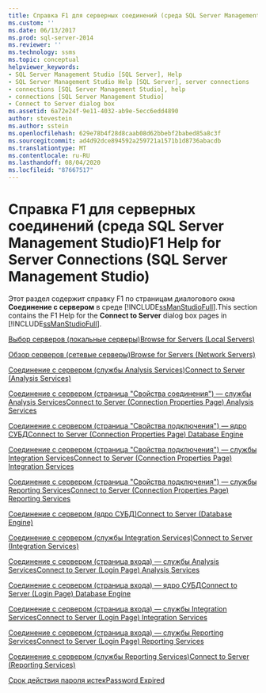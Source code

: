 ```yaml
---
title: Справка F1 для серверных соединений (среда SQL Server Management Studio) | Документация Майкрософт
ms.custom: ''
ms.date: 06/13/2017
ms.prod: sql-server-2014
ms.reviewer: ''
ms.technology: ssms
ms.topic: conceptual
helpviewer_keywords:
- SQL Server Management Studio [SQL Server], Help
- SQL Server Management Studio Help [SQL Server], server connections
- connections [SQL Server Management Studio], help
- connections [SQL Server Management Studio]
- Connect to Server dialog box
ms.assetid: 6a72e24f-9e11-4032-ab9e-5ecc6edd4890
author: stevestein
ms.author: sstein
ms.openlocfilehash: 629e78b4f28d8caab08d62bbebf2babed85a8c3f
ms.sourcegitcommit: ad4d92dce894592a259721a1571b1d8736abacdb
ms.translationtype: MT
ms.contentlocale: ru-RU
ms.lasthandoff: 08/04/2020
ms.locfileid: "87667517"
---
```

# <a name="f1-help-for-server-connections-sql-server-management-studio"></a><span data-ttu-id="cac12-102">Справка F1 для серверных соединений (среда SQL Server Management Studio)</span><span class="sxs-lookup"><span data-stu-id="cac12-102">F1 Help for Server Connections (SQL Server Management Studio)</span></span>
  <span data-ttu-id="cac12-103">Этот раздел содержит справку F1 по страницам диалогового окна **Соединение с сервером** в среде [!INCLUDE[ssManStudioFull](../../includes/ssmanstudiofull-md.md)].</span><span class="sxs-lookup"><span data-stu-id="cac12-103">This section contains the F1 Help for the **Connect to Server** dialog box pages in [!INCLUDE[ssManStudioFull](../../includes/ssmanstudiofull-md.md)].</span></span>  
  
 [<span data-ttu-id="cac12-104">Выбор серверов (локальные серверы)</span><span class="sxs-lookup"><span data-stu-id="cac12-104">Browse for Servers &#40;Local Servers&#41;</span></span>](../../database-engine/browse-for-servers-local-servers.md)  
  
 [<span data-ttu-id="cac12-105">Обзор серверов (сетевые серверы)</span><span class="sxs-lookup"><span data-stu-id="cac12-105">Browse for Servers &#40;Network Servers&#41;</span></span>](../../database-engine/browse-for-servers-network-servers.md)  
  
 [<span data-ttu-id="cac12-106">Соединение с сервером (службы Analysis Services)</span><span class="sxs-lookup"><span data-stu-id="cac12-106">Connect to Server &#40;Analysis Services&#41;</span></span>](../../database-engine/connect-to-server-analysis-services.md)  
  
 [<span data-ttu-id="cac12-107">Соединение с сервером (страница "Свойства соединения") — службы Analysis Services</span><span class="sxs-lookup"><span data-stu-id="cac12-107">Connect to Server &#40;Connection Properties Page&#41; Analysis Services</span></span>](../../database-engine/connect-to-server-connection-properties-page-analysis-services.md)  
  
 [<span data-ttu-id="cac12-108">Соединение с сервером (страница "Свойства подключения") — ядро СУБД</span><span class="sxs-lookup"><span data-stu-id="cac12-108">Connect to Server &#40;Connection Properties Page&#41; Database Engine</span></span>](connect-to-server-connection-properties-page-database-engine.md)  
  
 [<span data-ttu-id="cac12-109">Соединение с сервером (страница "Свойства подключения") — службы Integration Services</span><span class="sxs-lookup"><span data-stu-id="cac12-109">Connect to Server &#40;Connection Properties Page&#41; Integration Services</span></span>](../../database-engine/connect-to-server-connection-properties-page-integration-services.md)  
  
 [<span data-ttu-id="cac12-110">Соединение с сервером (страница "Свойства подключения") — службы Reporting Services</span><span class="sxs-lookup"><span data-stu-id="cac12-110">Connect to Server &#40;Connection Properties Page&#41; Reporting Services</span></span>](../../database-engine/connect-to-server-connection-properties-page-reporting-services.md)  
  
 [<span data-ttu-id="cac12-111">Соединение с сервером (ядро СУБД)</span><span class="sxs-lookup"><span data-stu-id="cac12-111">Connect to Server &#40;Database Engine&#41;</span></span>](connect-to-server-database-engine.md)  
  
 [<span data-ttu-id="cac12-112">Соединение с сервером (службы Integration Services)</span><span class="sxs-lookup"><span data-stu-id="cac12-112">Connect to Server &#40;Integration Services&#41;</span></span>](../../database-engine/connect-to-server-integration-services.md)  
  
 [<span data-ttu-id="cac12-113">Соединение с сервером (страница входа) — службы Analysis Services</span><span class="sxs-lookup"><span data-stu-id="cac12-113">Connect to Server &#40;Login Page&#41; Analysis Services</span></span>](../../database-engine/connect-to-server-login-page-analysis-services.md)  
  
 [<span data-ttu-id="cac12-114">Соединение с сервером (страница входа) — ядро СУБД</span><span class="sxs-lookup"><span data-stu-id="cac12-114">Connect to Server &#40;Login Page&#41; Database Engine</span></span>](connect-to-server-login-page-database-engine.md)  
  
 [<span data-ttu-id="cac12-115">Соединение с сервером (страница входа) — службы Integration Services</span><span class="sxs-lookup"><span data-stu-id="cac12-115">Connect to Server &#40;Login Page&#41; Integration Services</span></span>](../../database-engine/connect-to-server-login-page-integration-services.md)  
  
 [<span data-ttu-id="cac12-116">Соединение с сервером (страница входа) — службы Reporting Services</span><span class="sxs-lookup"><span data-stu-id="cac12-116">Connect to Server &#40;Login Page&#41; Reporting Services</span></span>](../../database-engine/connect-to-server-login-page-reporting-services.md)  
  
 [<span data-ttu-id="cac12-117">Соединение с сервером (службы Reporting Services)</span><span class="sxs-lookup"><span data-stu-id="cac12-117">Connect to Server &#40;Reporting Services&#41;</span></span>](../../database-engine/connect-to-server-reporting-services.md)  
  
 [<span data-ttu-id="cac12-118">Срок действия пароля истек</span><span class="sxs-lookup"><span data-stu-id="cac12-118">Password Expired</span></span>](../../database-engine/password-expired.md)  
  
  

